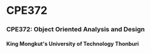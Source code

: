# CPE372
### CPE372: Object Oriented Analysis and Design
#### King Mongkut's University of Technology Thonburi
